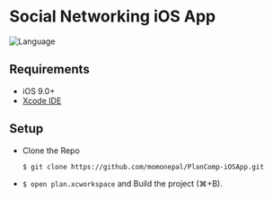 # Social Networking iOS App

![Language](https://img.shields.io/badge/Language-Swift%203-orange.svg)


## Requirements

- iOS 9.0+
- [Xcode IDE](https://developer.apple.com/xcode/)

## Setup
- Clone the Repo
  ```
  $ git clone https://github.com/momonepal/PlanComp-iOSApp.git
  ```
- `$ open plan.xcworkspace` and Build the project (⌘+B).


